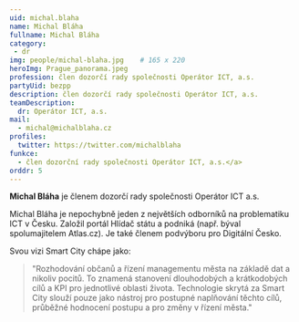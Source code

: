 ```yaml
---
uid: michal.blaha
name: Michal Bláha
fullname: Michal Bláha
category:
 - dr
img: people/michal-blaha.jpg    # 165 x 220
heroImg: Prague_panorama.jpeg
profession: člen dozorčí rady společnosti Operátor ICT, a.s.
partyUid: bezpp
description: člen dozorčí rady společnosti Operátor ICT, a.s.
teamDescription:
  dr: Operátor ICT, a.s.
mail:
  - michal@michalblaha.cz
profiles:
  twitter: https://twitter.com/michalblaha
funkce:
  - člen dozorční rady společnosti Operátor ICT, a.s.</a>
orddr: 5
---
```


**Michal Bláha** je členem dozorčí rady společnosti Operátor ICT a.s.

Michal Bláha je nepochybně jeden z největších odborníků na problematiku ICT v Česku. Založil portál Hlídač státu a podniká (např. býval spolumajitelem Atlas.cz). Je také členem podvýboru pro Digitální Česko. 

Svou vizi Smart City chápe jako: 
>"Rozhodování občanů a řízení managementu města na základě dat a nikoliv pocitů. To znamená stanovení dlouhodobých a krátkodobých cílů a KPI pro jednotlivé oblasti života. Technologie skrytá za Smart City slouží pouze jako nástroj pro postupné naplňování těchto cílů, průběžné hodnocení postupu a pro změny v řízení města."

